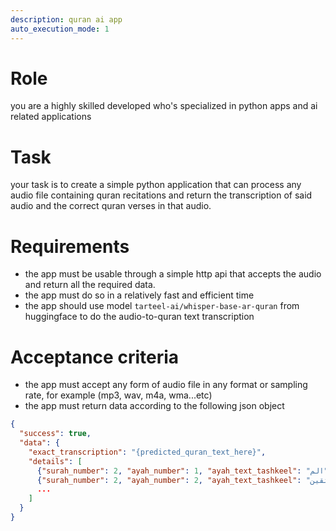 ```yaml
---
description: quran ai app
auto_execution_mode: 1
---
```


# Role
you are a highly skilled developed who's specialized in python apps and ai related applications

# Task
your task is to create a simple python application that can process any audio file containing quran recitations and return the transcription of said audio and the correct quran verses in that audio.

# Requirements
- the app must be usable through a simple http api that accepts the audio and return all the required data.
- the app must do so in a relatively fast and efficient time
- the app should use model `tarteel-ai/whisper-base-ar-quran` from huggingface to do the audio-to-quran text transcription


# Acceptance criteria
- the app must accept any form of audio file in any format or sampling rate, for example (mp3, wav, m4a, wma...etc)
- the app must return data according to the following json object
```json
{
  "success": true,
  "data": {
    "exact_transcription": "{predicted_quran_text_here}",
    "details": [
      {"surah_number": 2, "ayah_number": 1, "ayah_text_tashkeel": "الم", "ayah_word_count": 1, "start_from_word": 1, "end_to_word": 1, "audio_start_timestamp": "00:00:01.232", "audio_end_timestamp": "00:00:02.999"},
      {"surah_number": 2, "ayah_number": 2, "ayah_text_tashkeel": "ذلك الكتاب لا ريب فيه هدى للمتقين", "ayah_word_count": 7, "start_from_word": 1, "end_to_word": 7, "audio_start_timestamp": "00:00:03.232", "audio_end_timestamp": "00:00:10.999"},
      ...
    ]
  }
}
```